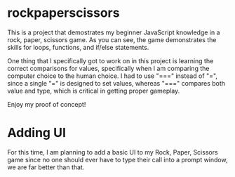 # rockpaperscissors

This is a project that demostrates my beginner JavaScript knowledge in a rock, paper, scissors game. 
As you can see, the game demonstrates the skills for loops, functions, and if/else statements. 

One thing that I specifically got to work on in this project is learning the correct comparisons for values, specifically when I am comparing the computer choice to the human choice. I had to use "===" instead of "=", since a single "=" is designed to set values, whereas "===" compares both value and type, which is critical in getting proper gameplay. 

Enjoy my proof of concept!

# Adding UI
For this time, I am planning to add a basic UI to my Rock, Paper, Scissors game since no one should ever have to type their call into a prompt window, we are far better than that. 

